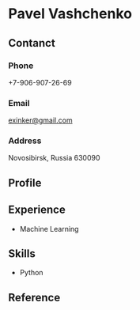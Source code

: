 # Pavel Vashchenko

## Contanct
### Phone
+7-906-907-26-69

### Email
exinker@gmail.com

### Address
Novosibirsk, Russia
630090

## Profile


## Experience 
- Machine Learning


## Skills
- Python


## Reference

